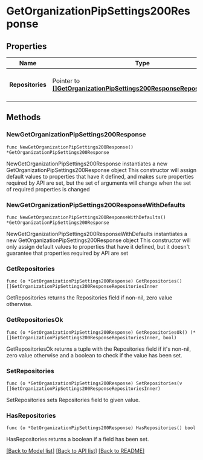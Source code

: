 # GetOrganizationPipSettings200Response

## Properties

Name | Type | Description | Notes
------------ | ------------- | ------------- | -------------
**Repositories** | Pointer to [**[]GetOrganizationPipSettings200ResponseRepositoriesInner**](GetOrganizationPipSettings200ResponseRepositoriesInner.md) | List of configured Pip Repositories | [optional] 

## Methods

### NewGetOrganizationPipSettings200Response

`func NewGetOrganizationPipSettings200Response() *GetOrganizationPipSettings200Response`

NewGetOrganizationPipSettings200Response instantiates a new GetOrganizationPipSettings200Response object
This constructor will assign default values to properties that have it defined,
and makes sure properties required by API are set, but the set of arguments
will change when the set of required properties is changed

### NewGetOrganizationPipSettings200ResponseWithDefaults

`func NewGetOrganizationPipSettings200ResponseWithDefaults() *GetOrganizationPipSettings200Response`

NewGetOrganizationPipSettings200ResponseWithDefaults instantiates a new GetOrganizationPipSettings200Response object
This constructor will only assign default values to properties that have it defined,
but it doesn't guarantee that properties required by API are set

### GetRepositories

`func (o *GetOrganizationPipSettings200Response) GetRepositories() []GetOrganizationPipSettings200ResponseRepositoriesInner`

GetRepositories returns the Repositories field if non-nil, zero value otherwise.

### GetRepositoriesOk

`func (o *GetOrganizationPipSettings200Response) GetRepositoriesOk() (*[]GetOrganizationPipSettings200ResponseRepositoriesInner, bool)`

GetRepositoriesOk returns a tuple with the Repositories field if it's non-nil, zero value otherwise
and a boolean to check if the value has been set.

### SetRepositories

`func (o *GetOrganizationPipSettings200Response) SetRepositories(v []GetOrganizationPipSettings200ResponseRepositoriesInner)`

SetRepositories sets Repositories field to given value.

### HasRepositories

`func (o *GetOrganizationPipSettings200Response) HasRepositories() bool`

HasRepositories returns a boolean if a field has been set.


[[Back to Model list]](../README.md#documentation-for-models) [[Back to API list]](../README.md#documentation-for-api-endpoints) [[Back to README]](../README.md)


